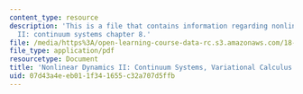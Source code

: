 ```yaml
---
content_type: resource
description: 'This is a file that contains information regarding nonlinear dynamics
  II: continuum systems chapter 8.'
file: /media/https%3A/open-learning-course-data-rc.s3.amazonaws.com/18-354j-nonlinear-dynamics-ii-continuum-systems-spring-2015/07d43a4eeb011f341655c32a707d5ffb_MIT18_354JS15_Ch8.pdf
file_type: application/pdf
resourcetype: Document
title: 'Nonlinear Dynamics II: Continuum Systems, Variational Calculus'
uid: 07d43a4e-eb01-1f34-1655-c32a707d5ffb
---
```

